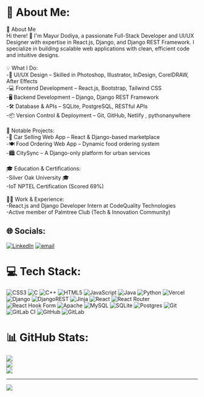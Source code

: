 # 💫 About Me:
🚀 About Me<br>Hi there! 👋 I'm Mayur Dodiya, a passionate Full-Stack Developer and UI/UX Designer with expertise in React.js, Django, and Django REST Framework. I specialize in building scalable web applications with clean, efficient code and intuitive designs.<br><br>💡 What I Do:<br>-🎨 UI/UX Design – Skilled in Photoshop, Illustrator, InDesign, CorelDRAW, After Effects<br>-💻 Frontend Development – React.js, Bootstrap, Tailwind CSS<br>-🖥 Backend Development – Django, Django REST Framework<br>-🛠 Database & APIs – SQLite, PostgreSQL, RESTful APIs<br>-📦 Version Control & Deployment – Git, GitHub, Netlify , pythonanywhere<br><br>📌 Notable Projects:<br>-🚗 Car Selling Web App – React & Django-based marketplace<br>-🍽️ Food Ordering Web App – Dynamic food ordering system<br>-🏙️ CitySync – A Django-only platform for urban services<br><br>🎓 Education & Certifications:<br>-Silver Oak University 🎓<br>-IoT NPTEL Certification (Scored 69%)<br><br>👨‍💻 Work & Experience:<br>-React.js and Django Developer Intern at CodeQuality Technologies<br>-Active member of Palmtree Club (Tech & Innovation Community)


## 🌐 Socials:
[![LinkedIn](https://img.shields.io/badge/LinkedIn-%230077B5.svg?logo=linkedin&logoColor=white)](https://linkedin.com/in/www.linkedin.com/in/mayurdodiya393) [![email](https://img.shields.io/badge/Email-D14836?logo=gmail&logoColor=white)](mailto:dodiyamayur640@gmail.com) 

# 💻 Tech Stack:
![CSS3](https://img.shields.io/badge/css3-%231572B6.svg?style=for-the-badge&logo=css3&logoColor=white) ![C](https://img.shields.io/badge/c-%2300599C.svg?style=for-the-badge&logo=c&logoColor=white) ![C++](https://img.shields.io/badge/c++-%2300599C.svg?style=for-the-badge&logo=c%2B%2B&logoColor=white) ![HTML5](https://img.shields.io/badge/html5-%23E34F26.svg?style=for-the-badge&logo=html5&logoColor=white) ![JavaScript](https://img.shields.io/badge/javascript-%23323330.svg?style=for-the-badge&logo=javascript&logoColor=%23F7DF1E) ![Java](https://img.shields.io/badge/java-%23ED8B00.svg?style=for-the-badge&logo=openjdk&logoColor=white) ![Python](https://img.shields.io/badge/python-3670A0?style=for-the-badge&logo=python&logoColor=ffdd54) ![Vercel](https://img.shields.io/badge/vercel-%23000000.svg?style=for-the-badge&logo=vercel&logoColor=white) ![Django](https://img.shields.io/badge/django-%23092E20.svg?style=for-the-badge&logo=django&logoColor=white) ![DjangoREST](https://img.shields.io/badge/DJANGO-REST-ff1709?style=for-the-badge&logo=django&logoColor=white&color=ff1709&labelColor=gray) ![Jinja](https://img.shields.io/badge/jinja-white.svg?style=for-the-badge&logo=jinja&logoColor=black) ![React](https://img.shields.io/badge/react-%2320232a.svg?style=for-the-badge&logo=react&logoColor=%2361DAFB) ![React Router](https://img.shields.io/badge/React_Router-CA4245?style=for-the-badge&logo=react-router&logoColor=white) ![React Hook Form](https://img.shields.io/badge/React%20Hook%20Form-%23EC5990.svg?style=for-the-badge&logo=reacthookform&logoColor=white) ![Apache](https://img.shields.io/badge/apache-%23D42029.svg?style=for-the-badge&logo=apache&logoColor=white) ![MySQL](https://img.shields.io/badge/mysql-4479A1.svg?style=for-the-badge&logo=mysql&logoColor=white) ![SQLite](https://img.shields.io/badge/sqlite-%2307405e.svg?style=for-the-badge&logo=sqlite&logoColor=white) ![Postgres](https://img.shields.io/badge/postgres-%23316192.svg?style=for-the-badge&logo=postgresql&logoColor=white) ![Git](https://img.shields.io/badge/git-%23F05033.svg?style=for-the-badge&logo=git&logoColor=white) ![GitLab CI](https://img.shields.io/badge/gitlab%20CI-%23181717.svg?style=for-the-badge&logo=gitlab&logoColor=white) ![GitHub](https://img.shields.io/badge/github-%23121011.svg?style=for-the-badge&logo=github&logoColor=white) ![GitLab](https://img.shields.io/badge/gitlab-%23181717.svg?style=for-the-badge&logo=gitlab&logoColor=white)
# 📊 GitHub Stats:
![](https://github-readme-stats.vercel.app/api?username=MayurDodiya393&theme=dark&hide_border=false&include_all_commits=true&count_private=true)<br/>
![](https://github-readme-streak-stats.herokuapp.com/?user=MayurDodiya393&theme=dark&hide_border=false)<br/>
![](https://github-readme-stats.vercel.app/api/top-langs/?username=MayurDodiya393&theme=dark&hide_border=false&include_all_commits=true&count_private=true&layout=compact)

---
[![](https://visitcount.itsvg.in/api?id=MayurDodiya393&icon=0&color=0)](https://visitcount.itsvg.in)

<!-- Proudly created with GPRM ( https://gprm.itsvg.in ) -->
